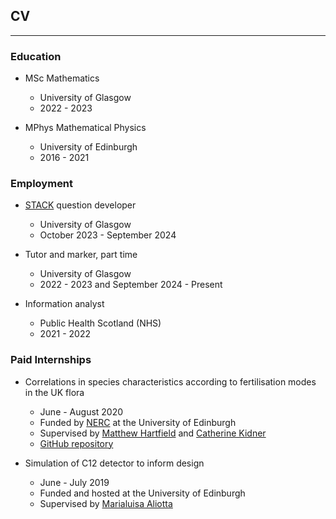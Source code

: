 
## CV
---

### Education

- MSc Mathematics
    - University of Glasgow
    - 2022 - 2023

- MPhys Mathematical Physics
    - University of Edinburgh
    - 2016 - 2021

### Employment

- [STACK](https://docs.stack-assessment.org) question developer
    - University of Glasgow
    - October 2023 - September 2024

- Tutor and marker, part time
    - University of Glasgow
    - 2022 - 2023 and September 2024 - Present

- Information analyst
    - Public Health Scotland (NHS)
    - 2021 - 2022

### Paid Internships

- Correlations in species characteristics according to fertilisation modes in the UK flora
    - June - August 2020
    - Funded by [NERC](https://www.ukri.org/councils/nerc/) at the University of Edinburgh
    - Supervised by [Matthew Hartfield](https://matthartfield.wordpress.com/) and [Catherine Kidner](https://edwebprofiles.ed.ac.uk/profile/kidner-group)
    - [GitHub repository](https://github.com/seancanobrien/UK_Flora)

- Simulation of C12 detector to inform design
    - June - July 2019
    - Funded and hosted at the University of Edinburgh
    - Supervised by [Marialuisa Aliotta](https://marialuisaaliotta.com/)
